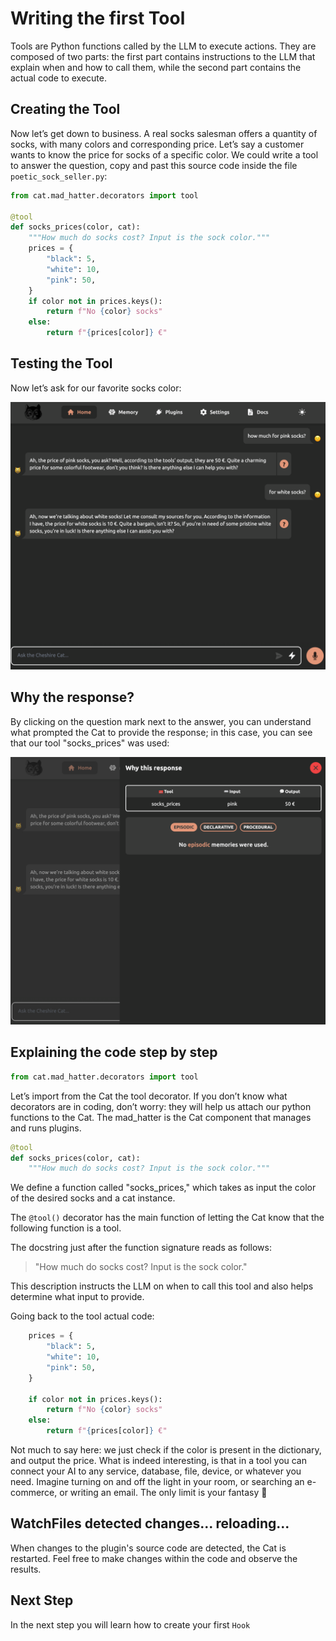 # Writing the first Tool

Tools are Python functions called by the LLM to execute actions. They are composed of two parts: the first part contains instructions to the LLM that explain when and how to call them, while the second part contains the actual code to execute.

## Creating the Tool
Now let’s get down to business. A real socks salesman offers a quantity of socks, with many colors and corresponding price. Let’s say a customer wants to know the price for socks of a specific color. We could write a tool to answer the question, copy and past this source code inside the file `poetic_sock_seller.py`:

```python
from cat.mad_hatter.decorators import tool

@tool
def socks_prices(color, cat):
    """How much do socks cost? Input is the sock color."""
    prices = {
        "black": 5,
        "white": 10,
        "pink": 50,
    }
    if color not in prices.keys():
        return f"No {color} socks"
    else:
        return f"{prices[color]} €" 
```

## Testing the Tool
Now let’s ask for our favorite socks color:

![Alt text](../assets/img/quickstart/write-tool/ask-price-socks.png)

## Why the response?
By clicking on the question mark next to the answer, you can understand what prompted the Cat to provide the response; in this case, you can see that our tool "socks_prices" was used:

![Alt text](../assets/img/quickstart/write-tool/why-the-response.png)

## Explaining the code step by step
```python
from cat.mad_hatter.decorators import tool
```

Let’s import from the Cat the tool decorator. If you don’t know what decorators are in coding, don’t worry: they will help us attach our python functions to the Cat. The mad_hatter is the Cat component that manages and runs plugins.

```python
@tool
def socks_prices(color, cat):
    """How much do socks cost? Input is the sock color."""
```

We define a function called "socks_prices," which takes as input the color of the desired socks and a cat instance.

The `@tool()` decorator has the main function of letting the Cat know that the following function is a tool.

The docstring just after the function signature reads as follows:

>"How much do socks cost? Input is the sock color."

This description instructs the LLM on when to call this tool and also helps determine what input to provide.

Going back to the tool actual code:

```python
    prices = {
        "black": 5,
        "white": 10,
        "pink": 50,
    }

    if color not in prices.keys():
        return f"No {color} socks"
    else:
        return f"{prices[color]} €" 
```

Not much to say here: we just check if the color is present in the dictionary, and output the price.
What is indeed interesting, is that in a tool you can connect your AI to any service, database, file, device, or whatever you need. Imagine turning on and off the light in your room, or searching an e-commerce, or writing an email. The only limit is your fantasy 🙂

## WatchFiles detected changes... reloading...

When changes to the plugin's source code are detected, the Cat is restarted. Feel free to make changes within the code and observe the results.

## Next Step
In the next step you will learn how to create your first `Hook`